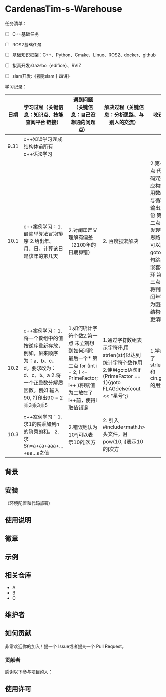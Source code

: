 # CardenasTim-s-Warehouse
任务清单：
- [ ] C++基础任务
- [ ] ROS2基础任务
- [ ] 基础知识框架：C++、Python、Cmake、Linux、ROS2、docker、github
- [ ] 拟真开发:Gazebo（edifice）、RVIZ
- [ ] slam开发:《视觉slam十四讲》


学习记录：

| 日期| 学习过程（关键信息：知识点、技能 查阅平台 链接）| 遇到问题（关键信息：自己没想通的问题点）|解决过程（关键信息：分析思路、与别人的交流）|收获|
|--------|--------------------------------------------------------|--------------------------------------------------------|--------------------------------------------------------|--------------------------------------------------------|
|9.31|c++知识学习完成结构体前所有c++语法学习||||
|10.1|c++案例学习：1.最简单算法冒泡排序 2.给出年、月、日，计算该日是该年的第几天|  2.对闰年定义理解有偏差（2100年的日期算错）  |2. 百度搜索解决|2.第一点 代码冗杂 应构想用数组与循环输出月份 第二点 发现新思路 可以用goto语句跳出嵌套循环 第三点 将判断闰年写为函数 结构会更清晰
|10.2|c++案例学习：1.将一个数组中的值按逆序重新存放，例如，原来顺序为：a、b、c、d。要求改为：d、c、b、a 2.将一个正整数分解质因数。例如 输入90, 打印出90 = 2乘3乘3乘5|1.如何统计字符个数2.第一点 未立刻想到如何消除最后一个* 第二点 for (int i = 2; i <= PrimeFactor; i++ )将i赋值为二放在了i++前，使得i取值错误|1.通过字符数组表示字符串,用strlen(str)以达到统计字符个数作用2.使用goto语句if (PrimeFactor == 1){goto FLAG;}else{cout << "星号";}|1.学会了strlen和cin.get的用法
|10.3|c++案例学习：1.求1的阶乘加到n的阶乘的和。 2.求Sn=a+aa+aaa+…+aa…a之值| 2.错误地认为 10^j可以表示10的j次方|2.  引入#include<math.h>头文件，用pow(10, j)表示10的j次方 |




## 背景


## 安装

（环境配置和代码部署）


## 使用说明



## 徽章


## 示例



## 相关仓库

- A
- B
- C

## 维护者



## 如何贡献

非常欢迎你的加入！提一个 Issue或者提交一个 Pull Request。


### 贡献者

感谢以下参与项目的人：



## 使用许可
